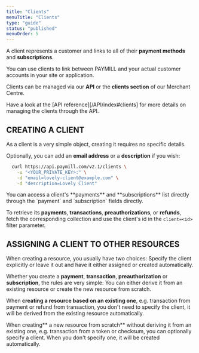```yaml
---
title: "Clients"
menuTitle: "Clients"
type: "guide"
status: "published"
menuOrder: 5
---
```


A client represents a customer and links to all of their **payment methods** and **subscriptions**.

You can use clients to link between PAYMILL and your actual customer accounts in your site or application.

Clients can be managed via our **API** or the **clients section** of our Merchant Centre.

Have a look at the [API reference][/API/index#clients] for more details on managing the clients through the API.

## CREATING A CLIENT

As a client is a very simple object, creating it requires no specific details.

Optionally, you can add an **email address** or a **description** if you wish:

```bash
  curl https://api.paymill.com/v2.1/clients \
    -u "<YOUR_PRIVATE_KEY>:" \
    -d "email=lovely-client@example.com" \
    -d "description=Lovely Client"
```

<div class="info">
  You can access a client's **payments** and **subscriptions** list directly through the `payment` and `subscription` fields directly.

  To retrieve its **payments**, **transactions**, **preauthorizations**, or **refunds**, fetch the corresponding collection and use the client's id in the `client=<id>` filter parameter.
</div>

## ASSIGNING A CLIENT TO OTHER RESOURCES

When creating a resource, you usually have two choices: Specify the client explicitly or leave it out and have it either assigned or created automatically.

Whether you create a **payment**, **transaction**, **preauthorization** or **subscription**, the rules are very simple: You can either derive it from an existing resource or create the new resource from scratch.

When **creating a resource based on an existing one**, e.g. transaction from payment or refund from transaction, you don't need to specify the client, it will be derived from the existing resource automatically.

When creating** a new resource from scratch** without deriving it from an existing one, e.g. transaction from a token or checksum, you can optionally specify a client. When you don't specify one, it will be created automatically.
